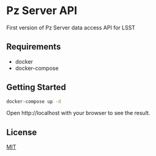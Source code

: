 # Pz Server API
First version of Pz Server data access API for LSST

## Requirements
- docker
- docker-compose

## Getting Started 

```bash
docker-compose up -d
```

Open http://localhost with your browser to see the result.

## License
[MIT](LICENSE)
